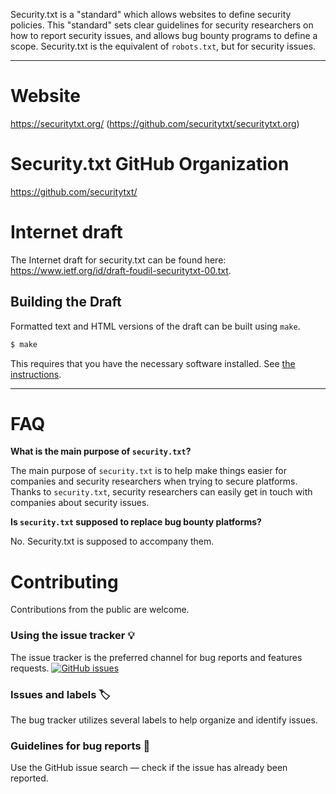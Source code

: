 Security.txt is a "standard" which allows websites to define security policies. This "standard" sets clear guidelines for security researchers on how to report security issues, and allows bug bounty programs to define a scope. Security.txt is the equivalent of `robots.txt`, but for security issues.

---

# Website

https://securitytxt.org/ (https://github.com/securitytxt/securitytxt.org)

# Security.txt GitHub Organization

https://github.com/securitytxt/

# Internet draft

The Internet draft for security.txt can be found here: https://www.ietf.org/id/draft-foudil-securitytxt-00.txt.

## Building the Draft

Formatted text and HTML versions of the draft can be built using `make`.

```sh
$ make
```

This requires that you have the necessary software installed.  See [the
instructions](https://github.com/martinthomson/i-d-template/blob/master/doc/SETUP.md).


---

# FAQ

**What is the main purpose of `security.txt`?**

The main purpose of `security.txt` is to help make things easier for companies and security researchers when trying to secure platforms. Thanks to `security.txt`, security researchers can easily get in touch with companies about security issues.

**Is `security.txt` supposed to replace bug bounty platforms?**

No. Security.txt is supposed to accompany them.

# Contributing

Contributions from the public are welcome.

### Using the issue tracker 💡

The issue tracker is the preferred channel for bug reports and features requests. [![GitHub issues](https://img.shields.io/github/issues/securitytxt/security-txt.svg?style=flat-square)](https://github.com/securitytxt/security-txt/issues)

### Issues and labels 🏷

The bug tracker utilizes several labels to help organize and identify issues.

### Guidelines for bug reports 🐛

Use the GitHub issue search — check if the issue has already been reported.
